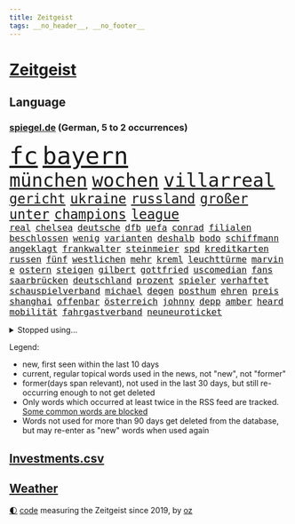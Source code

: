 ```yaml
---
title: Zeitgeist
tags: __no_header__, __no_footer__
---
```


# [Zeitgeist](https://oliz.io/zeitgeist/)

## Language

<h3><a href="https://www.spiegel.de" target="_blank">spiegel.de</a> (German, 5 to 2 occurrences)</h3>
<p style="font-family:monospace">
<span style="font-size:32pt"><a href="news_links.html#fc" class="current">fc</a></span>
<span style="font-size:32pt"><a href="news_links.html#bayern" class="current">bayern</a></span>
<br>
<span style="font-size:25pt"><a href="news_links.html#münchen" class="current">münchen</a></span>
<span style="font-size:25pt"><a href="news_links.html#wochen" class="current">wochen</a></span>
<span style="font-size:25pt"><a href="news_links.html#villarreal" class="new">villarreal</a></span>
<br>
<span style="font-size:18pt"><a href="news_links.html#gericht" class="current">gericht</a></span>
<span style="font-size:18pt"><a href="news_links.html#ukraine" class="current">ukraine</a></span>
<span style="font-size:18pt"><a href="news_links.html#russland" class="current">russland</a></span>
<span style="font-size:18pt"><a href="news_links.html#großer" class="current">großer</a></span>
<span style="font-size:18pt"><a href="news_links.html#unter" class="current">unter</a></span>
<span style="font-size:18pt"><a href="news_links.html#champions" class="current">champions</a></span>
<span style="font-size:18pt"><a href="news_links.html#league" class="current">league</a></span>
<br>
<span style="font-size:12pt"><a href="news_links.html#real" class="current">real</a></span>
<span style="font-size:12pt"><a href="news_links.html#chelsea" class="current">chelsea</a></span>
<span style="font-size:12pt"><a href="news_links.html#deutsche" class="current">deutsche</a></span>
<span style="font-size:12pt"><a href="news_links.html#dfb" class="current">dfb</a></span>
<span style="font-size:12pt"><a href="news_links.html#uefa" class="current">uefa</a></span>
<span style="font-size:12pt"><a href="news_links.html#conrad" class="new">conrad</a></span>
<span style="font-size:12pt"><a href="news_links.html#filialen" class="new">filialen</a></span>
<span style="font-size:12pt"><a href="news_links.html#beschlossen" class="current">beschlossen</a></span>
<span style="font-size:12pt"><a href="news_links.html#wenig" class="current">wenig</a></span>
<span style="font-size:12pt"><a href="news_links.html#varianten" class="current">varianten</a></span>
<span style="font-size:12pt"><a href="news_links.html#deshalb" class="current">deshalb</a></span>
<span style="font-size:12pt"><a href="news_links.html#bodo" class="new">bodo</a></span>
<span style="font-size:12pt"><a href="news_links.html#schiffmann" class="new">schiffmann</a></span>
<span style="font-size:12pt"><a href="news_links.html#angeklagt" class="current">angeklagt</a></span>
<span style="font-size:12pt"><a href="news_links.html#frankwalter" class="current">frankwalter</a></span>
<span style="font-size:12pt"><a href="news_links.html#steinmeier" class="current">steinmeier</a></span>
<span style="font-size:12pt"><a href="news_links.html#spd" class="current">spd</a></span>
<span style="font-size:12pt"><a href="news_links.html#kreditkarten" class="new">kreditkarten</a></span>
<span style="font-size:12pt"><a href="news_links.html#russen" class="current">russen</a></span>
<span style="font-size:12pt"><a href="news_links.html#fünf" class="current">fünf</a></span>
<span style="font-size:12pt"><a href="news_links.html#westlichen" class="current">westlichen</a></span>
<span style="font-size:12pt"><a href="news_links.html#mehr" class="current">mehr</a></span>
<span style="font-size:12pt"><a href="news_links.html#kreml" class="current">kreml</a></span>
<span style="font-size:12pt"><a href="news_links.html#leuchttürme" class="new">leuchttürme</a></span>
<span style="font-size:12pt"><a href="news_links.html#marvin" class="current">marvin</a></span>
<span style="font-size:12pt"><a href="news_links.html#e" class="current">e</a></span>
<span style="font-size:12pt"><a href="news_links.html#ostern" class="current">ostern</a></span>
<span style="font-size:12pt"><a href="news_links.html#steigen" class="current">steigen</a></span>
<span style="font-size:12pt"><a href="news_links.html#gilbert" class="new">gilbert</a></span>
<span style="font-size:12pt"><a href="news_links.html#gottfried" class="new">gottfried</a></span>
<span style="font-size:12pt"><a href="news_links.html#uscomedian" class="current">uscomedian</a></span>
<span style="font-size:12pt"><a href="news_links.html#fans" class="current">fans</a></span>
<span style="font-size:12pt"><a href="news_links.html#saarbrücken" class="current">saarbrücken</a></span>
<span style="font-size:12pt"><a href="news_links.html#deutschland" class="current">deutschland</a></span>
<span style="font-size:12pt"><a href="news_links.html#prozent" class="current">prozent</a></span>
<span style="font-size:12pt"><a href="news_links.html#spieler" class="current">spieler</a></span>
<span style="font-size:12pt"><a href="news_links.html#verhaftet" class="current">verhaftet</a></span>
<span style="font-size:12pt"><a href="news_links.html#schauspielverband" class="new">schauspielverband</a></span>
<span style="font-size:12pt"><a href="news_links.html#michael" class="current">michael</a></span>
<span style="font-size:12pt"><a href="news_links.html#degen" class="current">degen</a></span>
<span style="font-size:12pt"><a href="news_links.html#posthum" class="new">posthum</a></span>
<span style="font-size:12pt"><a href="news_links.html#ehren" class="current">ehren</a></span>
<span style="font-size:12pt"><a href="news_links.html#preis" class="current">preis</a></span>
<span style="font-size:12pt"><a href="news_links.html#shanghai" class="current">shanghai</a></span>
<span style="font-size:12pt"><a href="news_links.html#offenbar" class="current">offenbar</a></span>
<span style="font-size:12pt"><a href="news_links.html#österreich" class="current">österreich</a></span>
<span style="font-size:12pt"><a href="news_links.html#johnny" class="new">johnny</a></span>
<span style="font-size:12pt"><a href="news_links.html#depp" class="new">depp</a></span>
<span style="font-size:12pt"><a href="news_links.html#amber" class="new">amber</a></span>
<span style="font-size:12pt"><a href="news_links.html#heard" class="new">heard</a></span>
<span style="font-size:12pt"><a href="news_links.html#mobilität" class="current">mobilität</a></span>
<span style="font-size:12pt"><a href="news_links.html#fahrgastverband" class="new">fahrgastverband</a></span>
<span style="font-size:12pt"><a href="news_links.html#neuneuroticket" class="current">neuneuroticket</a></span>
</p>
<details>
<summary>Stopped using...</summary>
<p class="former" style="font-size:12pt">
scheinen(539) torjäger(539) treffer(539) israelischen(538) sarscov2(538) behandlung(537) depressionen(537) wirecard(537) ausgebrochen(536) enger(536) erteilt(536) geboren(536) geschäft(536) gesundheit(536) weiße(536) behandelt(535) day(535) ignoriert(535) schnelle(535) vergeblich(535) zweiter(535) alkohol(534) bewerber(534) coronatote(534) dominiert(534) elektroauto(534) florian(534) hieß(534) kurzem(534) lohnt(534) lufthansa(534) rückt(534) stich(534) vermögen(534) anderes(533) schießt(533) senat(533) tom(533) verfassungsschutz(533) verstöße(533) fahrzeug(532) gemeinde(532) joachim(532) namens(532) niederlagen(532) spätestens(532) verhandelt(532) wofür(532) ändert(532) 5(531) 80(531) bmw(531) breitet(531) egal(531) entgegen(531) entlässt(531) erscheinen(531) klaus(531) klimawandels(531) leichter(531) liege(531) mangelt(531) massiver(531) preisen(531) spaniens(531) trainieren(531) you(531) zugunsten(531) zweifeln(531) badenwürttembergs(530) entwarnung(530) fenster(530) gerufen(530) investitionen(530) islamistischen(530) kritische(530) männern(530) streicht(530) super(530) bücher(529) endet(529) gespielt(529) gigantische(529) hinterher(529) jüngeren(529) republikaner(529) roboter(529) stolz(529) 12(528) geriet(528) i(528) informieren(528) interne(528) irak(528) lager(528) mancherorts(528) oberbürgermeister(528) oppositionelle(528) rechten(528) verdächtigt(528) wurzeln(528) wütend(528) abgeben(527) britischer(527) ertragen(527) figuren(527) großaufgebot(527) jedem(527) kultur(527) schildert(527) studieren(527) unterstützer(527) usgericht(527) wirtschaftlichen(527) abgesetzt(526) attentat(526) diego(526) weder(526) wenden(526) üben(526) 7(525) freigestellt(525) game(525) island(525) sinn(525) verein(525) wochenüberblick(525) 1500(524) 33(524) ausschuss(524) beschwerden(524) bremer(524) negativ(524) nordirland(524) schlicht(524) stuft(524) 96(523) dramatische(523) kehrte(523) psychische(523) querdenker(523) radikale(523) reporter(523) geschäftsführer(522) schottland(522) crash(521) drohungen(521) feuerwehrleute(521) offenen(521) bande(520) gerechnet(520) image(520) meinungsfreiheit(520) moment(520) voraus(520) zigaretten(520) durchs(519) einreise(519) form(519) herrschen(519) option(519) transporter(519) anja(518) demokratischen(518) hürden(518) olympiasieger(518) pipeline(518) schnitt(518) überprüfen(518) ehe(517) potsdam(517) zuversichtlich(517) produzieren(516) erfolgreichsten(515) größeren(515) kevin(515) provokation(515) roger(515) sexuellen(515) attacken(514) gesetze(514) text(514) todesopfer(514) konkrete(513) olympische(513) sitzung(513) unterschied(513) bob(512) katholische(512) marsch(512) pandemiebekämpfung(512) empfängt(511) hängt(511) küstenwache(511) verstoßen(511) weckt(511) anzeichen(510) kontakt(510) parallelen(510) umgeht(510) gang(508) gehörte(508) kassierte(508) chats(506) münster(506) schockiert(506) trug(505) profis(504) vorgänger(504) bier(503) bürgerinnen(503) generalbundesanwalt(503) konferenz(503) psychisch(503) startete(503) verständnis(503) spannend(501) informiert(500) moschee(500) praxis(500) stress(500) songs(499) dutzend(498) fertig(496) solchen(496) benötigen(495) georg(494) künstliche(494) schmerz(494) gesundheitliche(493) thüringer(493) hinweis(491) türen(489) athletinnen(488) erhöhung(488) geht's(488) claus(486) ursprünglich(485) erhebliche(484) nächstes(484) tragischen(482) 56(480) bbc(475) suv(475) abschluss(471) bösen(470) hitler(470) billiger(467) gelangen(467) größe(466) regelmäßig(466) schutzsuchende(462) rückte(460) zweieinhalb(458) festgesetzt(444) katzen(444) lieferketten(437) heimatland(436) schlaf(435) jagt(426) verstoß(426) geheimen(423) nachbarland(420) 18jähriger(415) entsprechenden(415) fotografiert(415) infrastruktur(407) vulkan(406) stören(396) herren(395) neuanfang(395) wunden(395) benannt(393) recherche(393) bischof(388) fängt(384) angefahren(379) konservative(374) kriege(371) elfjährigen(368) politikern(364) erteilte(361) unterschiedliche(361) coronainzidenz(357) zögern(353) affen(352) greenpeace(352) beleidigte(350) scharfen(344) proben(343) airline(342) notwendigen(327) trost(326) grünes(319) großkonzerne(318) begraben(316) dynamo(315) reinhard(315) beispiellose(310) sächsische(305) auszusetzen(304) impfgegner(303) vertrieben(303) tendenzen(302) psyche(301) fußballklub(299) kontinent(294) verschwörungsmythen(292) riesiger(291) impfskeptiker(289) finger(288) aktionäre(287) geflüchtet(285) julius(284) atomkraftwerk(283) tribüne(280) fehlte(278) adac(275) sichere(275) 16000(274) britta(273) 28jähriger(272) bergab(272) flüchtet(272) versichert(272) beteuert(271) gerichtet(270) kreative(268) füllen(267) auswärtige(266) bekennt(266) einstige(265) schwangeren(265) veröffentlichung(264) chemnitz(262) visa(260) eröffnen(258) vierjährige(256) freigesprochen(255) kolumnistin(255) 2007(252) brücken(252) tibet(252) haie(250) eingefahren(249) gewartet(249) spende(247) fläche(246) lied(246) elfjähriger(244) sichtbar(244) aushalten(243) funktionär(243) operiert(243) technischen(243) bedankt(242) dominieren(242) gewürdigt(242) inszenieren(242) thiel(239) karrierecoach(238) ermordung(237) bezieht(236) entzieht(235) füße(235) supermärkte(232) angegangen(231) erscheint(231) bauprojekte(230) freedom(230) syrische(228) winterspiele(227) schuhe(225) garage(224) websites(224) bedrohen(221) nachspielzeit(216) ali(215) autokraten(215) lina(215) lauf(214) 400000(212) flüchtlingskrise(212) paket(212) drauf(211) nouripour(211) omid(211) rückgabe(211) hoffenheim(210) one(209) 39jähriger(208) beute(208) lieferprobleme(207) galaxy(206) vielfach(206) dax(205) machtübernahme(205) teslagigafactory(204) ergeht(203) gewidmet(202) steil(202) tsg(202) agiert(198) abfahrt(197) illegaler(197) 22jährige(193) mastercard(193) oper(193) umbruch(193) gesundheitsämter(192) ausreisen(191) anhörung(189) gehirn(188) krieger(188) laufzeit(188) sportstars(188) 70000(187) denise(187) menschliche(187) offensiv(187) lka(186) mehrwertsteuer(186) befragt(185) gesetzesänderung(185) geladen(184) durchbrechen(182) grenzregion(182) hierzulande(181) fünftel(180) südkoreas(178) unerwünschte(178) demut(177) direktor(177) tabellenspitze(176) ham(175) untätigkeit(175) bundesligatopspiel(174) hinunter(174) protestierten(174) terodde(174) aufholjagd(173) kunstwerke(173) ole(173) exportiert(172) gefeuert(172) krankenhauseinweisungen(171) 16jähriger(170) lava(170) verdoppeln(170) zündeten(170) gaskrise(169) wesen(169) mischen(168) rechtsradikale(168) unterhaus(167) eingeführt(166) präsidentschaftskandidat(166) batman(164) mailänder(164) beruflich(163) fluglinie(163) lindern(162) aue(161) gedrängt(160) schlafzimmer(160) brandt(158) bundesligist(158) tierarten(158) todesopfern(158) deutsch(157) verwerfungen(157) erneuern(156) 1974(155) eingefroren(155) havarie(155) kroatische(155) angehoben(154) aromen(154) rangnick(154) importieren(153) torres(153) aufgelöst(152) verdachtsfall(152) kürze(151) mauern(151) namibia(151) coronawinter(150) größtem(150) tatsächliche(150) booster(149) gap(148) anfangen(147) medizinische(147) mond(147) rechtsextremer(147) erreichbar(146) verblüffend(146) wiederholten(146) 260(145) exkollegen(145) komplizierter(145) reichste(145) sterne(144) verteilen(144) engere(143) komplikationen(143) menschlichkeit(143) ansatz(142) südpolarmeer(142) tödlichem(142) marschiert(141) kernkraftwerk(140) sauerstoff(139) kleintransporter(138) traditionell(138) zoos(138) lockt(137) niedrigen(137) soziologe(137) diente(136) reine(136) beschlagnahmte(135) solcher(135) tickt(135) wille(135) airbus(134) methode(134) vielfältig(134) niclas(133) geschaut(132) gletscher(132) fraktionsvorsitzende(131) lettland(131) weiterspielen(130) beitreten(129) vereinbarten(129) ausschließen(128) spiegelgespräch(128) nutzung(127) betriebsrat(126) abnehmer(125) atlanta(125) gender(124) unserem(123) boykottieren(122) schier(122) tradition(122) eric(121) geldregen(121) hausbesitzer(121) korridor(121) paradies(121) wirklichkeit(121) aufgespürt(120) johnsons(120) museen(120) unterhaltung(120) cyberangriffs(119) flüchtenden(119) haag(119) tatortvote(119) winfried(119) mache(118) entsteht(117) auseinandersetzungen(116) kentucky(116) nagel(116) tierwohl(116) apotheken(115) karneval(115) harsch(114) jahresbeginn(114) martina(114) neunte(114) einschränken(112) femizide(112) quadrat(112) quadrats(112) versorgen(112) fehlenden(111) güler(111) praktikum(111) serap(111) zertifikate(111) tvmoderatorin(110) kurdische(109) rechtspopulistischen(109) hochwassers(108) fluglinien(107) vergabe(107) vietnam(107) dinosaurier(105) gerast(105) impfkritischen(105) maßgeblich(105) verkehrschaos(105) geckos(104) lena(104) natürlich(104) siebter(104) ärztin(104) nina(103) entsenden(102) hochansteckenden(102) impfpässe(102) rostocker(102) zeitweilig(102) texte(101) friert(100) major(100) moralisch(100) untermauern(100) herrmann(99) kuleba(99) lehrt(99) angemessene(98) ezb(98) hässliche(98) wirtschaftssanktionen(98) witzig(98) behaupten(96) borrell(96) josep(96) student(96) unterirdischen(96) erobern(95) geschäften(95) miliz(95) mitgliedsländer(95) patzer(95) herben(93) zemmour(93) éric(93) alina(92) auszahlen(92) ewig(92) maradona(92) welternährungsorganisation(92) geschildert(91) gnade(91) mittelfeld(91) weitergehende(91) heikles(90) medienunternehmer(90) organisiert(90) schnellt(90) ablenkung(89) auszustellen(89) eingerichtet(89) uniklinikum(89) 71(88) aida(88) einnehmen(88) haßelmann(88) klauen(88) magull(88) unerlaubt(88) 140(87) geschlecht(87) weltbekannt(87) berlinspandau(86) diktatoren(86) drohte(86) jeweils(86) karrieren(86) quiz(86) wiederbeleben(86) dienstleistungen(85) diverse(85) flugzeugen(85) nahrung(85) sozialexperte(85) eroberung(84) erschwert(84) hackern(84) luftangriffen(84) model(84) pur(84) sicheren(84) urheberrecht(84) vorwoche(84) zeitraum(84) angehen(83) börsenaufsicht(83) optimal(83) rechtsgrundlage(83) rennstall(83) tennislegende(83) verneigt(83) ballistischen(82) gerammt(82) heftigem(82) kriegt(82) produzent(82) verpassten(82) eisschnellläuferin(81) innenraum(81) nannten(81) statistiken(81) vertiefen(81) wog(81) erkennt(80) erkrankungen(80) langjährigen(80) ausgebreitet(79) fliege(79) fossil(79) hinlegte(79) lyrics(79) negativrekord(79) rkipräsident(79) sibylle(79) weiten(79) eike(78) let(78) ställen(78) usdemokraten(78) abhalten(77) atemnot(77) autist(77) großeinsatz(77) härtesten(77) kampfeinsatz(77) maranello(77) stuhl(77) unschuldige(77) 1973(76) humanitären(76) reduzierte(76) schutzgebieten(76) bäder(75) bätzing(75) indiegames(75) schneefälle(75) unterschätzt(75) bundesaußenministerin(74) chelseacoach(74) distanzieren(74) schärfsten(74) stefanie(74) südkoreaner(74) everest(73) geplatzt(73) jost(73) kobusch(73) tätowieren(73) ausstrahlung(72) ballistische(72) disneyfilm(72) go(72) maxim(72) meere(72) nahelegen(72) opa(72) windsor(72) ian(71) kulturellen(71) ladung(71) niedergeschossen(71) zehntel(71) amy(70) chefstratege(70) einrichten(70) frauenrechte(70) mutigen(70) schießereien(70) singt(70) videobeweis(70) weiterreise(70) drakonische(69) frontlinie(69) kriegsschiffe(69) nova(69) sperrstunde(69) städtetag(69) unmöglichen(69) wandern(69) auswärtigen(68) forderten(68) großstädte(68) jahreshälfte(68) mobilisiert(68) tiktokstars(68) weitreichend(68) wild(68) abhängt(67) geredet(67) inszenierung(67) krankenkassenbeiträgen(67) veränderten(67) 1947(66) atommeiler(66) benachteiligt(66) bridge(66) harbour(66) importverbot(66) kreuzfahrtschiff(66) meiler(66) entfalten(65) gesundheitsämtern(65) machtlos(64) möglichem(64) stecker(64) antreibt(63) einzel(63) steuerlich(63) verehren(63) 169(62) cover(62) geläutert(62) islamabad(62) maren(62) spuckt(62) dämonen(61) erreichten(61) gegenkandidaten(61) hapaglloyd(61) hauptdarstellerin(61) querdenkern(61) wehrpflichtigen(61) abschuss(60) erhöhten(60) gewaschen(60) monsanto(60) gewicht(59) lokale(59) protestierenden(59) rio(59) slalom(59) stabilisieren(59) unnötig(59) 4400(58) angegeben(58) aufgerüstet(58) kraftwerke(58) schwurbler(58) sitzungen(58) abgezockt(57) beteiligter(57) exsowjetrepublik(57) kirill(57) schweineherz(57) wählern(57) allzeithoch(56) landschaft(56) neurowissenschaftlerin(56) pekings(56) sofortmaßnahmen(56) tirana(56) urner(56) vergleichsweise(56) autobahnbrücke(55) bitterkeit(55) dahinterstecken(55) müht(55) satellitenbildern(55) speziell(55) steuerte(55) technologies(55) texanische(55) brent(54) direkter(54) kaderali(54) ozeane(54) stille(54) unionspolitiker(54) auffällig(53) forschungszentrum(53) verpflichtendes(53) ausstatten(52) buckinghampalast(52) münstertatort(52) anstrengend(51) darmbakterien(51) defizite(51) eigner(51) eingekesselt(51) militärstützpunkt(51) negativschlagzeilen(51) 58jähriger(50) akku(50) außenwelt(50) führungstor(50) gefangen(50) gen(50) horror(50) neuerung(50) vierjährigen(50) gefechten(49) haustiere(49) preisschub(49) umgezogen(49) winkler(49) bundesligaprofi(48) cyberattacken(48) nachkommen(48) nützt(48) pontifex(48) präsidium(48) schmelzende(48) vergab(48) ölpreise(48) 1942(47) dialogbereitschaft(47) marx(47) missbrauchsgutachten(47) südkoreanischen(47) befürworten(46) gzuz(46) sowohl(46) büdenbender(45) lamborghini(45) routinier(45) unterbrechen(45) eingezogen(44) gelockert(44) geringe(44) gläubigen(44) philosoph(44) regierungssitz(44) verständlich(44) konfliktparteien(43) müsst(43) reichweite(43) anhaben(42) gestrandet(42) kubakrise(42) menschenrechtsaktivistin(42) seoul(42) aktienmärkte(41) cyberangriff(41) körperlichen(41) missbrauchte(41) neuregelung(41) pausen(41) raserei(41) schnellsten(41) zurecht(41) zurückkommt(41) gewölbe(40) militärlager(40) schwelle(40) staatsanwälte(40) elefant(39) finanzmärkten(39) kurdischen(39) schnellste(39) sofortigem(39) sportdirektor(39) 87jährige(38) e10(38) ausrichter(37) derzeitige(37) herauskommt(37) mineralwasser(37) nestlé(37) rings(37) stärkung(37) teslafabrik(37) 92(36) benko(36) gründlich(36) niedriger(36) unbewaffnete(36) bezwang(35) lagarde(35) psychiater(35) raketenteils(35) tugendhat(35) vergleicht(35) weltordnung(35) folgten(34) gaslobbyist(34) kaja(34) russinnen(34) sinniert(34) tablet(34) ignorierte(33) medaillen(33) poliert(33) problems(33) sorte(33) it(32) kusel(32) odyssee(32) patientenschützer(32) schickten(32) schuster(32) umgeben(32) antarktisexpedition(31) misslungen(31) natoeinsatz(31) proteinimpfstoff(31) wütender(31) xenotransplantation(31) aufsichtsbehörde(30) baltischen(30) immunsystem(30) generalabrechnung(29) goldmedaille(29) intellektuellen(29) nicolaus(29) zagreb(29) air(28) eisig(28) hausbau(28) sendeverbot(28) yi(28) begeht(27) eifrig(27) erhob(27) machbar(27) coolness(26) drehten(26) reiht(26) blumenstrauß(25) ebene(25) gesuchter(25) hysterie(25) ranger(25) schweineherztransplantation(25) balkone(24) russin(24) s8(24) sekeinsatz(24) tab(24) vorab(24) wachsenden(24) wärmepumpen(24) fußballwelt(23) lindsey(23) pathos(23) prahlt(23) steuererleichterungen(23) travel(23) ausfiel(22) biathleten(22) delegierte(22) kammer(22) kreativität(22) neigen(22) prorussische(22) schlussfeier(22) sportgerichtshof(22) tiefgreifenderen(22) claas(21) heise(21) marschierten(21) meyerheuer(21) nervosität(21) neunten(21) nix(21) spiegeltvreporter(21) balanceakt(20) einsatzfähig(20) expansion(20) fernost(20) hausfrauen(20) körpergröße(20) terrorverdacht(20) vertreiben(20) waffensystem(20) üppige(20) antonia(19) auswandern(19) rissen(19) selbstzweifel(19) suvfahrer(19) ökonomisch(19) bewerberinnen(18) finanzsanktionen(18) nrwinnenministerium(18) schumer(18) spült(18) unterbunden(18) verbrauchern(18) chilenische(17) contest(17) eurovision(17) häme(17) krebsleiden(17) salzburg(17) vorentscheid(17) arne(16) bekanntheit(16) beruhigt(16) finanzmärkte(16) geklappt(16) siege(16) vorübergehenden(16) applaus(15) chemikalien(15) immunisierung(15) packen(15) pattinson(15) transgenderkindern(15) verjüngen(15) dienste(14) dächer(14) kanzelt(14) monarchin(14) mutige(14) selfmademilliardär(14) sperre(14) stagflation(14) tabellenletzten(14) ultra(14) überwiegt(14) erneuerbare(13) ernährung(13) forschenden(13) fußballspiel(13) impfschutz(13) kämpferisch(13) mindestalter(13) mittagessen(13) anzug(12) anzutreten(12) befruchtung(12) geschwüre(12) gesellschaftsjahr(12) huang(12) premierleagueklub(12) ukrainefeldzug(12) völkerrechts(12) wehrpflicht(12) yuting(12) amtszeiten(11) austausch(11) fliehenden(11) olena(11) schmerzt(11)
</p>
</details>
<p>Legend:
<ul>
<li><span class="new">new</span>, first seen within the last 10 days</li>
<li><span class="current">current</span>, regular topical words used in the news, not "new", not "former"</li>
<li><span class="former">former(days span relevant)</span>, not used in the last 30 days, but still re-occurring enough to not get deleted</li>
<li>Only words which occurred at least twice in the RSS feed are tracked. <a href="language/filters.py">Some common words are blocked</a></li>
<li>Words not used for more than 90 days get deleted from the database, but may re-enter as "new" words when used again</li>
</ul>
</p>

## [Investments](investments.html)[.csv](investments.csv)

## [Weather](weather.html)

<footer>
<a href="javascript:toggleTheme()" class="nav">🌓</a>
<a href="https://github.com/ooz/zeitgeist">code</a> measuring the Zeitgeist since 2019, by <a href="https://oliz.io">oz</a>
</footer>
